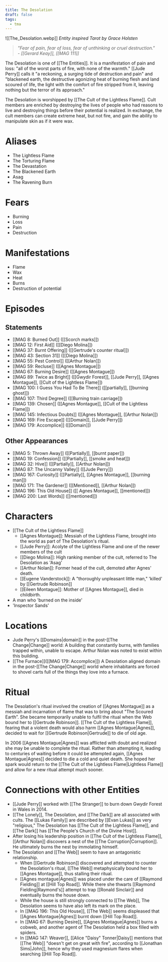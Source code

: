 ```yaml
---
title: The Desolation
draft: false
tags:
  - tma
---
```

 
![[The_Desolation.webp]]
*Entity inspired Tarot by Grace Holsten*

> _"Fear of pain, fear of loss, fear of unthinking or cruel destruction."  
> - [[Gerard Keay]], [[MAG 111]]_

The Desolation is one of [[The Entities]]. It is a manifestation of pain and loss: "all of the worst parts of fire, with none of the warmth." [[Jude Perry]] calls it "a reckoning, a surging tide of destruction and pain" and "blackened earth, the destructive agonizing heat of burning flesh and land scoured of life, the light with the comfort of fire stripped from it, leaving nothing but the terror of its approach."

The Desolation is worshipped by [[The Cult of the Lightless Flame]]. Cult members are enriched by destroying the lives of people who had reasons to live and destroying things before their potential is realized. In exchange, the cult members can create extreme heat, but not fire, and gain the ability to manipulate skin as if it were wax.

# Aliases
- The Lightless Flame
- The Torturing Flame
- The Devastation
- The Blackened Earth
- Asag
- The Ravening Burn
# Fears
- Burning
- Loss
- Pain
- Destruction
# Manifestations
- Flame
- Wax
- Heat
- Burns
- Destruction of potential
# Episodes

## Statements

- [[MAG 8: Burned Out]] ([[Scorch marks]])
- [[MAG 12: First Aid]] ([[Diego Molina]])
- [[MAG 37: Burnt Offering]] ([[Gertrude's counter ritual]])
- [[MAG 43: Section 31]] ([[Diego Molina]])
- [[MAG 55: Pest Control]] ([[Arthur Nolan]])
- [[MAG 59: Recluse]] ([[Agnes Montague]])
- [[MAG 67: Burning Desire]] ([[Agnes Montague]])
- [[MAG 89: Twice as Bright]] ([[Gwydir Forest]], [[Jude Perry]], [[Agnes Montague]], [[Cult of the Lightless Flame]])
- [[MAG 100: I Guess You Had To Be There]] ([[partially]], [[burning ghost]])
- [[MAG 107: Third Degree]] ([[Burning train carriage]])
- [[MAG 139: Chosen]] ([[Agnes Montague]], [[Cult of the Lightless Flame]])
- [[MAG 145: Infectious Doubts]] ([[Agnes Montague]], [[Arthur Nolan]])
- [[MAG 169: Fire Escape]] ([[Domain]], [[Jude Perry]])
- [[MAG 179: Accomplice]] ([[Domain]])

## Other Appearances

- [[MAG 5: Thrown Away]] ([[Partially]], [[burnt paper]])
- [[MAG 19: Confession]] ([[Partially]], [[smoke and heat]])
- [[MAG 32: Hive]] ([[Partially]], [[Arthur Nolan]])
- [[MAG 87: The Uncanny Valley]] ([[Jude Perry]])
- [[MAG 167: Curiosity]] ([[Partially]], [[Agnes Montague]], [[burning man]])
- [[MAG 171: The Gardener]] ([[Mentioned]], [[Arthur Nolan]])
- [[MAG 196: This Old House]] ([[ Agnes Montague]], [[mentioned]])
- [[MAG 200: Last Words]] ([[mentioned]])

# Characters

- [[The Cult of the Lightless Flame]]
    - [[Agnes Montague]]: Messiah of the Lightless Flame, brought into the world as part of The Desolation's ritual.
    - [[Jude Perry]]: Acolyte of the Lightless Flame and one of the newer members of the cult
    - [[Diego Molina]]: High ranking member of the cult, referred to The Desolation as 'Asag'
    - [[Arthur Nolan]]: Former head of the cult, demoted after Agnes' death.
    - [[Eugene Vanderstock]]: A "thoroughly unpleasant little man," 'killed' by [[Gertrude Robinson]]
    - [[Eileen Montague]]: Mother of [[Agnes Montague]], died in childbirth.
- A man who 'burned on the inside'
- 'Inspector Sands'

# Locations

- Jude Perry's [[Domains|domain]] in the post-[[The Change|Change]] world: A building that constantly burns, with families trapped within, unable to escape. Arthur Nolan was noted to exist within this building.
- [[The Furnace]]([[MAG 179: Accomplice]]) A Desolation aligned domain in the post-[[The Change|Change]] world where inhabitants are forced to shovel carts full of the things they love into a furnace.

# Ritual

The Desolation's ritual involved the creation of [[Agnes Montague]] as a messiah and incarnation of flame that was to bring about "The Scoured Earth”. She became temporarily unable to fulfil the ritual when the Web bound her to [[Gertrude Robinson]]. [[The Cult of the Lightless Flame]], fearing that a violent death would also harm [[Agnes Montague|Agnes]], decided to wait for [[Gertrude Robinson|Gertrude]] to die of old age.

In 2006 [[Agnes Montague|Agnes]] was afflicted with doubt and realized she may be unable to complete the ritual. Rather than attempting it, leading to centuries of waiting before it could be attempted again, [[Agnes Montague|Agnes]] decided to die a cold and quiet death. She hoped her spark would return to the [[The Cult of the Lightless Flame|Lightless Flame]] and allow for a new ritual attempt much sooner.

# Connections with other Entities

- [[Jude Perry]] worked with [[The Stranger]] to burn down Gwydir Forest in Wales in 2014.
- [[The Lonely]], The Desolation, and [[The Dark]] are all associated with cults. The [[Lukas Family]] are described by [[Evan Lukas]] as very "religious," The Desolation has [[The Cult of the Lightless Flame]], and [[The Dark]] has [[The People's Church of the Divine Host]].
- After losing his leadership position in [[The Cult of the Lightless Flame]], [[Arthur Nolan]] discovers a nest of the [[The Corruption|Corruption]]. He ultimately burns the nest by immolating himself.
- The Desolation and [[The Web]] seem to have an antagonistic relationship.
    - When [[Gertrude Robinson]] discovered and attempted to counter the Desolation's ritual, [[The Web]] metaphysically bound her to [[Agnes Montague]], thus stalling their ritual.
    - [[Agnes montague|Agnes]] was placed under the care of [[Raymond Fielding]] at [[Hill Top Road]]. While there she thwarts [[Raymond Fielding|Raymond's]] attempt to trap [[Ronald Sinclair]] and eventually burns the house down.
    - While the house is still strongly connected to [[The Web]], The Desolation seems to have also left its mark on the place.
    - In [[MAG 196: This Old House]], [[The Web]] seems displeased that [[Agnes Montague|Agnes]] burnt down [[Hill Top Road]].
    - In [[MAG 67: Burning Desire]], [[Agnes Montague|Agnes]] burns a cobweb, and another agent of The Desolation held a box filled with spiders.
    - In [[MAG 147: Weaver]], [[Alice "Daisy" Tonner|Daisy]] mentions that [[The Web]] "doesn't get on great with fire", according to [[Jonathan Sims|John]], hence why they used magnesium flares when searching [[Hill Top Road]].
